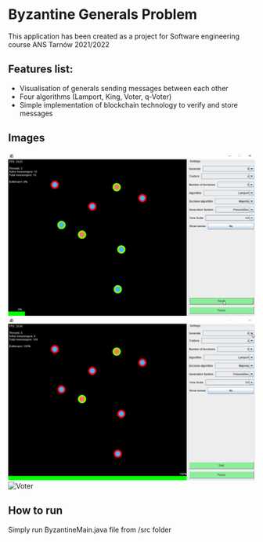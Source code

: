 # Byzantine Generals Problem

This application has been created as a project for Software engineering course ANS Tarnów 2021/2022

## Features list:
* Visualisation of generals sending messages between each other
* Four algorithms (Lamport, King, Voter, q-Voter)
* Simple implementation of blockchain technology to verify and store messages

## Images
![Lamport](preview/g1.gif)
![King](preview/g2.gif)
![Voter](preview/g3.gif)

## How to run
Simply run ByzantineMain.java file from /src folder